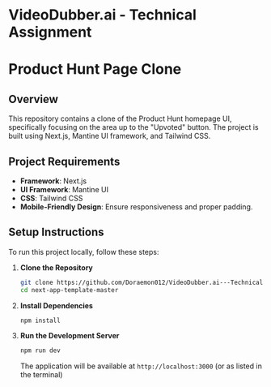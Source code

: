 # VideoDubber.ai - Technical Assignment
# Product Hunt Page Clone

## Overview

This repository contains a clone of the Product Hunt homepage UI, specifically focusing on the area up to the "Upvoted" button. The project is built using Next.js, Mantine UI framework, and Tailwind CSS. 
## Project Requirements

- **Framework**: Next.js
- **UI Framework**: Mantine UI
- **CSS**: Tailwind CSS
- **Mobile-Friendly Design**: Ensure responsiveness and proper padding.

## Setup Instructions

To run this project locally, follow these steps:

1. **Clone the Repository**

    ```bash
    git clone https://github.com/Doraemon012/VideoDubber.ai---Technical-Assignment.git
    cd next-app-template-master
    ```

2. **Install Dependencies**

    ```bash
    npm install
    ```

3. **Run the Development Server**

    ```bash
    npm run dev
    ```

    The application will be available at `http://localhost:3000` (or as listed in the terminal)


